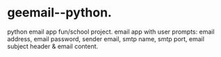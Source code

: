 # geemail--python.
python email app fun/school project.
email app with user prompts: email address, email password, sender email, smtp name, smtp port, email subject header & email content.   
